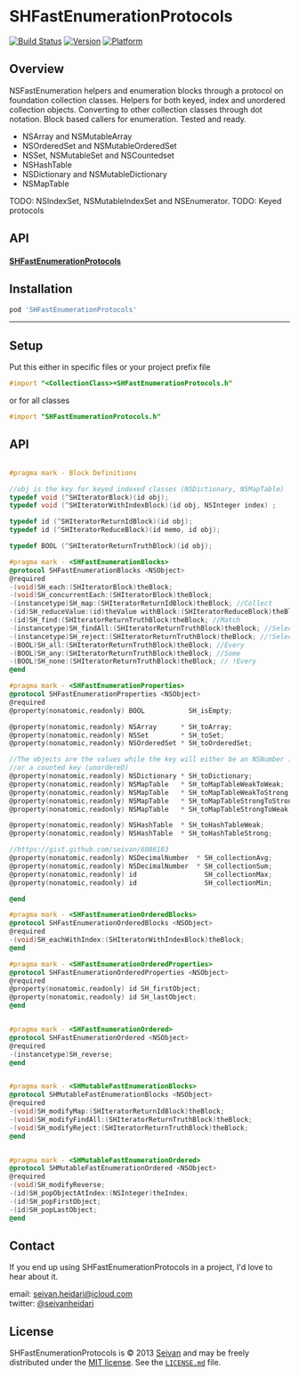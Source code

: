SHFastEnumerationProtocols
==========
[![Build Status](https://travis-ci.org/seivan/SHFastEnumerationProtocols.png?branch=master)](https://travis-ci.org/seivan/SHFastEnumerationProtocols)
[![Version](http://cocoapod-badges.herokuapp.com/v/SHFastEnumerationProtocols/badge.png)](http://cocoadocs.org/docsets/SHFastEnumerationProtocols)
[![Platform](http://cocoapod-badges.herokuapp.com/p/SHFastEnumerationProtocols/badge.png)](http://cocoadocs.org/docsets/SHFastEnumerationProtocols)


Overview
--------
NSFastEnumeration helpers and enumeration blocks through a protocol on foundation collection classes.
Helpers for both keyed, index and unordered collection objects.
Converting to other collection classes through dot notation.
Block based callers for enumeration. 
Tested and ready. 

* NSArray and NSMutableArray
* NSOrderedSet and NSMutableOrderedSet
* NSSet, NSMutableSet and NSCountedset
* NSHashTable 
* NSDictionary and NSMutableDictionary 
* NSMapTable

TODO: NSIndexSet, NSMutableIndexSet and NSEnumerator. 
TODO: Keyed protocols


API
----------

#### [SHFastEnumerationProtocols](https://github.com/seivan/SHFastEnumerationProtocols#api-1)



Installation
------------

```ruby
pod 'SHFastEnumerationProtocols'
```

***

Setup
-----

Put this either in specific files or your project prefix file

```objective-c
#import "<CollectionClass>+SHFastEnumerationProtocols.h"
```
or for all classes
```objective-c
#import "SHFastEnumerationProtocols.h"
```


API
-----

```objective-c

#pragma mark - Block Definitions

//obj is the key for keyed indexed classes (NSDictionary, NSMapTable)
typedef void (^SHIteratorBlock)(id obj);
typedef void (^SHIteratorWithIndexBlock)(id obj, NSInteger index) ;

typedef id (^SHIteratorReturnIdBlock)(id obj);
typedef id (^SHIteratorReduceBlock)(id memo, id obj);

typedef BOOL (^SHIteratorReturnTruthBlock)(id obj);

#pragma mark - <SHFastEnumerationBlocks>
@protocol SHFastEnumerationBlocks <NSObject>
@required
-(void)SH_each:(SHIteratorBlock)theBlock;
-(void)SH_concurrentEach:(SHIteratorBlock)theBlock;
-(instancetype)SH_map:(SHIteratorReturnIdBlock)theBlock; //Collect
-(id)SH_reduceValue:(id)theValue withBlock:(SHIteratorReduceBlock)theBlock; //Inject/FoldLeft
-(id)SH_find:(SHIteratorReturnTruthBlock)theBlock; //Match
-(instancetype)SH_findAll:(SHIteratorReturnTruthBlock)theBlock; //Select/Filter
-(instancetype)SH_reject:(SHIteratorReturnTruthBlock)theBlock; //!Select/Filter
-(BOOL)SH_all:(SHIteratorReturnTruthBlock)theBlock; //Every
-(BOOL)SH_any:(SHIteratorReturnTruthBlock)theBlock; //Some
-(BOOL)SH_none:(SHIteratorReturnTruthBlock)theBlock; // !Every
@end

#pragma mark - <SHFastEnumerationProperties>
@protocol SHFastEnumerationProperties <NSObject>
@required
@property(nonatomic,readonly) BOOL           SH_isEmpty;

@property(nonatomic,readonly) NSArray      * SH_toArray;
@property(nonatomic,readonly) NSSet        * SH_toSet;
@property(nonatomic,readonly) NSOrderedSet * SH_toOrderedSet;

//The objects are the values while the key will either be an NSNumber index (from ordered)
//or a counted key (unordereD)
@property(nonatomic,readonly) NSDictionary * SH_toDictionary;
@property(nonatomic,readonly) NSMapTable   * SH_toMapTableWeakToWeak;
@property(nonatomic,readonly) NSMapTable   * SH_toMapTableWeakToStrong;
@property(nonatomic,readonly) NSMapTable   * SH_toMapTableStrongToStrong;
@property(nonatomic,readonly) NSMapTable   * SH_toMapTableStrongToWeak;

@property(nonatomic,readonly) NSHashTable  * SH_toHashTableWeak;
@property(nonatomic,readonly) NSHashTable  * SH_toHashTableStrong;

//https://gist.github.com/seivan/6086183
@property(nonatomic,readonly) NSDecimalNumber  * SH_collectionAvg;
@property(nonatomic,readonly) NSDecimalNumber  * SH_collectionSum;
@property(nonatomic,readonly) id                 SH_collectionMax;
@property(nonatomic,readonly) id                 SH_collectionMin;

@end

#pragma mark - <SHFastEnumerationOrderedBlocks>
@protocol SHFastEnumerationOrderedBlocks <NSObject>
@required
-(void)SH_eachWithIndex:(SHIteratorWithIndexBlock)theBlock;
@end

#pragma mark - <SHFastEnumerationOrderedProperties>
@protocol SHFastEnumerationOrderedProperties <NSObject>
@required
@property(nonatomic,readonly) id SH_firstObject;
@property(nonatomic,readonly) id SH_lastObject;
@end


#pragma mark - <SHFastEnumerationOrdered>
@protocol SHFastEnumerationOrdered <NSObject>
@required
-(instancetype)SH_reverse;
@end


#pragma mark - <SHMutableFastEnumerationBlocks>
@protocol SHMutableFastEnumerationBlocks <NSObject>
@required
-(void)SH_modifyMap:(SHIteratorReturnIdBlock)theBlock;
-(void)SH_modifyFindAll:(SHIteratorReturnTruthBlock)theBlock;
-(void)SH_modifyReject:(SHIteratorReturnTruthBlock)theBlock;
@end


#pragma mark - <SHMutableFastEnumerationOrdered>
@protocol SHMutableFastEnumerationOrdered <NSObject>
@required
-(void)SH_modifyReverse;
-(id)SH_popObjectAtIndex:(NSInteger)theIndex;
-(id)SH_popFirstObject;
-(id)SH_popLastObject;
@end


```


Contact
-------

If you end up using SHFastEnumerationProtocols in a project, I'd love to hear about it.

email: [seivan.heidari@icloud.com](mailto:seivan.heidari@icloud.com)  
twitter: [@seivanheidari](https://twitter.com/seivanheidari)

## License

SHFastEnumerationProtocols is © 2013 [Seivan](http://www.github.com/seivan) and may be freely
distributed under the [MIT license](http://opensource.org/licenses/MIT).
See the [`LICENSE.md`](https://github.com/seivan/SHFastEnumerationProtocols/blob/master/LICENSE.md) file.


